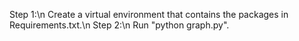 Step 1:\n
Create a virtual environment that contains the packages in Requirements.txt.\n
Step 2:\n
Run "python graph.py".
